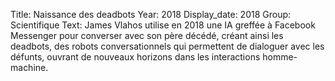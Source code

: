 Title: Naissance des deadbots
Year: 2018
Display_date: 2018
Group: Scientifique
Text: James Vlahos utilise en 2018 une IA greffée à Facebook Messenger pour converser avec son père décédé, créant ainsi les deadbots, des robots conversationnels qui permettent de dialoguer avec les défunts, ouvrant de nouveaux horizons dans les interactions homme-machine.